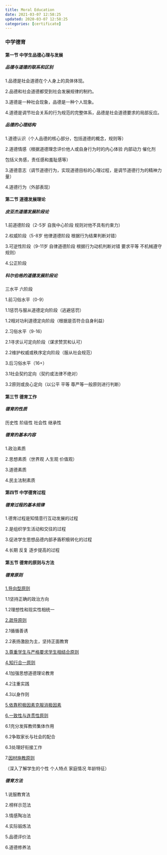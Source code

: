 ```yaml
---
title: Moral Education
date: 2021-03-07 12:58:25
updated: 2020-03-07 12:58:25
categories: [certificate]
---
```


### 中学德育

#### 第一节  中学生品德心理与发展

##### 品德与道德的联系和区别

1.品德是社会道德在个人身上的具体体现。

2.品德和社会道德都受到社会发展规律的制约。

3.道德是一种社会现象，品德是一种个人现象。

4.道德是调节社会关系的行为规范的完整体系，品德是社会道德要求的局部反应。

##### 品德的心理结构

1.道德认识（个人品德的核心部分，包括道德的概念，规则等）

2.道德情感（根据道德理念评价他人或自身行为时的内心体验 内部动力 催化剂 

包括义务感，责任感和羞耻感等）

3.道德意志（调节道德行为，实现道德目标的心理过程，是调节道德行为的精神力量）

4.道德行为（外部表现）

#### 第二节 道德发展理论

##### 皮亚杰道德发展阶段论

1.前道德阶段（2-5岁 自我中心阶段 规则对他不具有约束力）

2.权威阶段（5-8岁 他律道德阶段 根据行为结果判断对错）

3.可逆性阶段（9-11岁 自律道德阶段 根据行为动机判断对错 要求平等 不机械遵守规则）

4.公正阶段

##### 科尔伯格的道德发展阶段论

三水平 六阶段

1.前习俗水平（0-9）

1.1惩罚与服从道德定向阶段（逃避惩罚）

1.2相对功利道德定向阶段（根据是否符合自身利益）

2.习俗水平（9-16）

2.1寻求认可定向阶段（谋求赞赏和认可）

2.2维护权威或秩序定向阶段（服从社会规范）

3.后习俗水平（16+）

3.1社会契约定向（契约或法律不绝对）

3.2原则或良心定向（以公平 平等 尊严等一般原则进行判断）

#### 第三节 德育工作

##### 德育的性质

历史性 阶级性 社会性 继承性

##### 德育的基本内容

1.政治素质

2.思想素质（世界观 人生观 价值观）

3.道德素质

4.民主法制素质

#### 第四节 中学德育过程

##### 德育过程的基本规律

1.德育过程是知情意行互动发展的过程

2.是组织学生活动和交往的过程

3.促进学生思想品德内部矛盾积极转化的过程

4.长期 反复 逐步提高的过程

#### 第五节 德育的原则与方法

##### 德育原则

<u>1.导向型原则</u>

1.1坚持正确的政治方向

1.2理想性和现实性相统一

<u>2.疏导原则</u>

2.1循循善诱

2.2表扬激励为主，坚持正面教育

<u>3.尊重学生与严格要求学生相结合原则</u>

<u>4.知行合一原则</u>

4.1加强思想道德理论教育

4.2注重实践

4.3以身作则

<u>5.依靠积极因素克服消极因素</u>

<u>6.一致性与连贯性原则</u>

6.1充分发挥教师集体作用

6.2争取家长与社会的配合

6.3处理好衔接工作

7.<u>因材施教原则</u>

（深入了解学生的个性 个人特点 家庭情况 年龄特征）

##### 德育方法

1.说服教育法

2.榜样示范法

3.情感陶冶法

4.实际锻炼法

5.品德评价法

6.道德修养法





